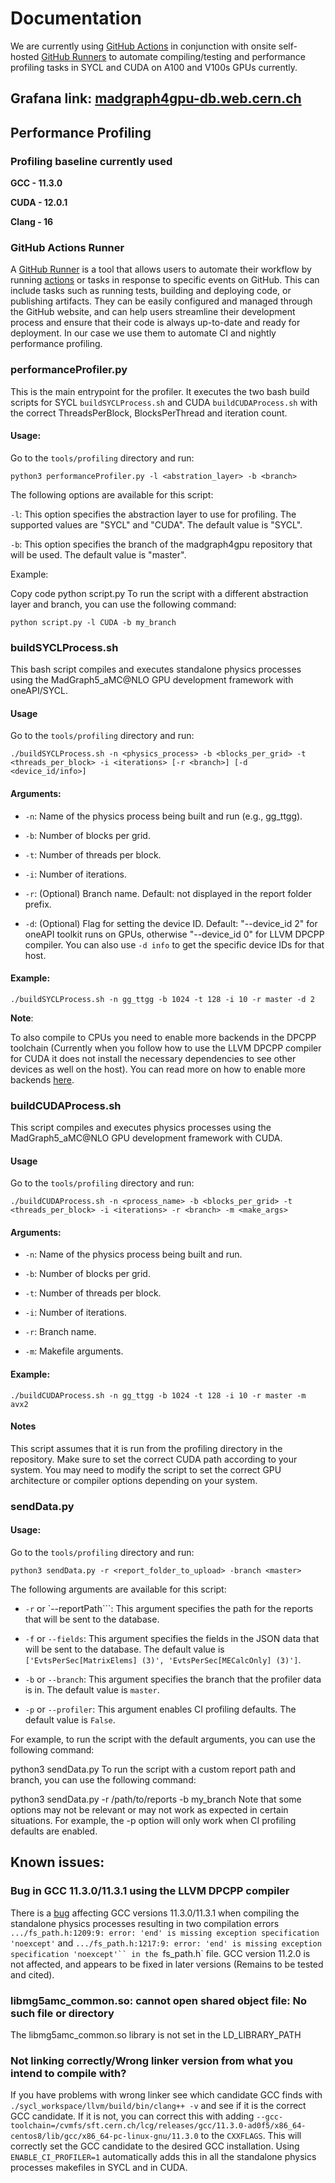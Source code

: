 # Documentation

We are currently using [GitHub Actions](https://docs.github.com/en/actions) in conjunction with onsite self-hosted [GitHub Runners](https://docs.github.com/en/actions/hosting-your-own-runners/about-self-hosted-runners) to automate compiling/testing and performance profiling tasks in SYCL and CUDA on A100 and V100s GPUs currently.

## Grafana link: [madgraph4gpu-db.web.cern.ch](https://madgraph4gpu-db.web.cern.ch/)

## Performance Profiling

### Profiling baseline currently used

**GCC - 11.3.0**

**CUDA - 12.0.1**

**Clang - 16**

### GitHub Actions Runner

A [GitHub Runner](https://docs.github.com/en/actions/using-github-hosted-runners/about-github-hosted-runners) is a tool that allows users to automate their workflow by running [actions](https://docs.github.com/en/actions) or tasks in response to specific events on GitHub. This can include tasks such as running tests, building and deploying code, or publishing artifacts. They can be easily configured and managed through the GitHub website, and can help users streamline their development process and ensure that their code is always up-to-date and ready for deployment. In our case we use them to automate CI and nightly performance profiling.

### performanceProfiler.py

This is the main entrypoint for the profiler. It executes the two bash build scripts for SYCL ```buildSYCLProcess.sh``` and CUDA ```buildCUDAProcess.sh``` with the correct ThreadsPerBlock, BlocksPerThread and iteration count.

#### Usage:

Go to the `tools/profiling` directory and run:

```
python3 performanceProfiler.py -l <abstration_layer> -b <branch>
```

The following options are available for this script:

`-l`: This option specifies the abstraction layer to use for profiling. The supported values are "SYCL" and "CUDA". The default value is "SYCL".

`-b`: This option specifies the branch of the madgraph4gpu repository that will be used. The default value is "master".

Example:

Copy code
python script.py
To run the script with a different abstraction layer and branch, you can use the following command:

```
python script.py -l CUDA -b my_branch
```

### buildSYCLProcess.sh

This bash script compiles and executes standalone physics processes using the MadGraph5_aMC@NLO GPU development framework with oneAPI/SYCL.

#### Usage

Go to the `tools/profiling` directory and run:

```
./buildSYCLProcess.sh -n <physics_process> -b <blocks_per_grid> -t <threads_per_block> -i <iterations> [-r <branch>] [-d <device_id/info>]
```

#### Arguments:

* `-n`: Name of the physics process being built and run (e.g., gg_ttgg).

* `-b`: Number of blocks per grid.

* `-t`: Number of threads per block.

* `-i`: Number of iterations.

* `-r`: (Optional) Branch name. Default: not displayed in the report folder prefix.

* `-d`: (Optional) Flag for setting the device ID. Default: "--device_id 2" for oneAPI toolkit runs on GPUs, otherwise "--device_id 0" for LLVM DPCPP compiler. You can also use `-d info` to get the specific device IDs for that host.

#### Example:

```
./buildSYCLProcess.sh -n gg_ttgg -b 1024 -t 128 -i 10 -r master -d 2
```

**Note**:

To also compile to CPUs you need to enable more backends in the DPCPP toolchain (Currently when you follow how to use the LLVM DPCPP compiler for CUDA it does not install the necessary dependencies to see other devices as well on the host). You can read more on how to enable more backends [here](https://intel.github.io/llvm-docs/GetStartedGuide.html#build-dpc-toolchain).

### buildCUDAProcess.sh

This script compiles and executes physics processes using the MadGraph5_aMC@NLO GPU development framework with CUDA.

#### Usage

Go to the `tools/profiling` directory and run:

```
./buildCUDAProcess.sh -n <process_name> -b <blocks_per_grid> -t <threads_per_block> -i <iterations> -r <branch> -m <make_args>
```

#### Arguments:

* `-n`: Name of the physics process being built and run.

* `-b`: Number of blocks per grid.

* `-t`: Number of threads per block.

* `-i`: Number of iterations.

* `-r`: Branch name.

* `-m`: Makefile arguments.

#### Example:

```
./buildCUDAProcess.sh -n gg_ttgg -b 1024 -t 128 -i 10 -r master -m avx2
```

#### Notes

This script assumes that it is run from the profiling directory in the repository.
Make sure to set the correct CUDA path according to your system.
You may need to modify the script to set the correct GPU architecture or compiler options depending on your system.

### sendData.py

#### Usage:

Go to the `tools/profiling` directory and run:

```
python3 sendData.py -r <report_folder_to_upload> -branch <master>
```

The following arguments are available for this script:

* `-r` or `--reportPath```: This argument specifies the path for the reports that will be sent to the database.

* `-f` or `--fields`: This argument specifies the fields in the JSON data that will be sent to the database. The default value is `['EvtsPerSec[MatrixElems] (3)', 'EvtsPerSec[MECalcOnly] (3)']`.

* `-b` or `--branch`: This argument specifies the branch that the profiler data is in. The default value is `master`.

* `-p` or `--profiler`: This argument enables CI profiling defaults. The default value is `False`.

For example, to run the script with the default arguments, you can use the following command:

python3 sendData.py
To run the script with a custom report path and branch, you can use the following command:

python3 sendData.py -r /path/to/reports -b my_branch
Note that some options may not be relevant or may not work as expected in certain situations. For example, the -p option will only work when CI profiling defaults are enabled.

## Known issues:

### Bug in GCC 11.3.0/11.3.1 using the LLVM DPCPP compiler 

There is a [bug](https://bugs.gentoo.org/842405) affecting GCC versions 11.3.0/11.3.1 when compiling the standalone physics processes resulting in two compilation errors `.../fs_path.h:1209:9: error: 'end' is missing exception specification 'noexcept'` and `.../fs_path.h:1217:9: error: 'end' is missing exception specification 'noexcept'`` in the `fs_path.h` file. GCC version 11.2.0 is not affected, and appears to be fixed in later versions (Remains to be tested and cited).

### libmg5amc_common.so: cannot open shared object file: No such file or directory

The libmg5amc_common.so library is not set in the LD_LIBRARY_PATH

### Not linking correctly/Wrong linker version from what you intend to compile with?

If you have problems with wrong linker see which candidate GCC finds with `./sycl_workspace/llvm/build/bin/clang++ -v` and see if it is the correct GCC candidate. If it is not, you can correct this with adding `--gcc-toolchain=/cvmfs/sft.cern.ch/lcg/releases/gcc/11.3.0-ad0f5/x86_64-centos8/lib/gcc/x86_64-pc-linux-gnu/11.3.0` to the `CXXFLAGS`. This will correctly set the GCC candidate to the desired GCC installation. Using `ENABLE_CI_PROFILER=1` automatically adds this in all the standalone physics processes makefiles in SYCL and in CUDA.
